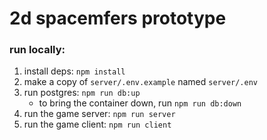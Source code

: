 # 2d spacemfers prototype

### run locally:
1. install deps: `npm install`
1. make a copy of `server/.env.example` named `server/.env`
1. run postgres: `npm run db:up`
    - to bring the container down, run `npm run db:down`
1. run the game server: `npm run server`
1. run the game client: `npm run client`
